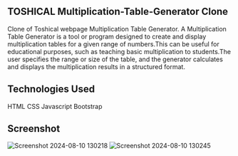 
## TOSHICAL Multiplication-Table-Generator Clone

Clone of Toshical webpage Multiplication Table Generator.
A Multiplication Table Generator is a tool or program designed to create and display multiplication tables for a given range of numbers.This can be useful for educational purposes, such as teaching basic multiplication to students.The user specifies the range or size of the table, and the generator calculates and displays the multiplication results in a structured format.


## Technologies Used
HTML
CSS
Javascript
Bootstrap

## Screenshot
![Screenshot 2024-08-10 130218](https://github.com/user-attachments/assets/5a31c24c-17db-4521-b2e4-5065a8adbcda)
![Screenshot 2024-08-10 130245](https://github.com/user-attachments/assets/b0a2d29a-8dc0-48a8-83b0-57e716d85591)

